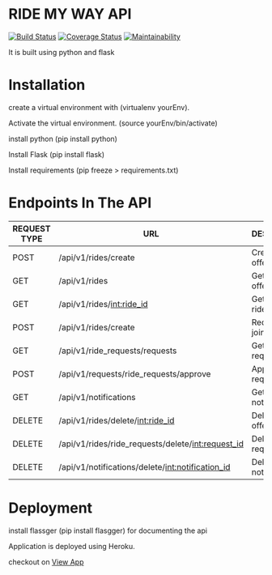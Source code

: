 # RIDE MY WAY API

[![Build Status](https://api.travis-ci.org/marthamareal/ride-my-way-API.svg?branch=feature)](https://travis-ci.org/marthamareal/ride-my-way-API.svg?branch=feature)
[![Coverage Status](https://coveralls.io/repos/github/marthamareal/ride-my-way-API/badge.svg?branch=feature)](https://coveralls.io/github/marthamareal/ride-my-way-API?branch=feature)
[![Maintainability](https://api.codeclimate.com/v1/badges/881bb003dd26c80d3fc4/maintainability)](https://codeclimate.com/github/marthamareal/ride-my-way-API/maintainability)

It is built using python and flask

# Installation

create a virtual environment with (virtualenv yourEnv).

Activate the virtual environment. (source yourEnv/bin/activate)

install python (pip install python)

Install Flask (pip install flask)

Install requirements (pip freeze > requirements.txt)

# Endpoints In The API

|REQUEST TYPE| URL | DESCRIPTION |
|------------|-----|-------------|
|POST| /api/v1/rides/create |Create ride offer|
|GET| /api/v1/rides |Get all ride offers|
|GET| /api/v1/rides/<int:ride_id> |Get specific ride|
|POST| /api/v1/rides/create |Request to join ride|
|GET| /api/v1/ride_requests/requests |Get all ride requests|
|POST| /api/v1/requests/ride_requests/approve |Approve ride request|
|GET| /api/v1/notifications |Get all notifications|
|DELETE| /api/v1/rides/delete/<int:ride_id>|Delete ride offer|
|DELETE| /api/v1/rides/ride_requests/delete/<int:request_id> |Delete ride request|
|DELETE| /api/v1/notifications/delete/<int:notification_id> |Delete notification|

# Deployment

install flassger (pip install flasgger) for documenting the api

Application is deployed using Heroku.

checkout on [View App](https://ride-my-way-v1-api.herokuapp.com)
